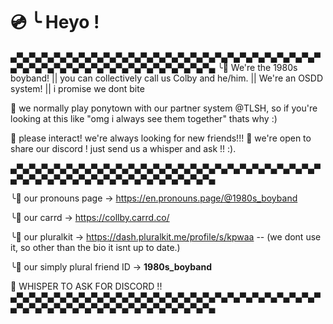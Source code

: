 # 💿 ╰  Heyo !
▄▀▄▀▄▀▄▀▄▀▄▀▄▀▄▀▄▀▄▀▄▀▄▀▄▀▄▀▄▀▄▀▄▀▄▀▄▀▄▀▄▀▄▀▄▀▄▀▄▀▄▀▄▀▄▀▄▀▄▀▄▀▄▀▄▀▄▀▄▀▄▀▄▀▄▀▄▀▄▀▄▀▄
╰📼 We're the 1980s boyband! || you can collectively call us Colby and he/him. || We're an OSDD system! || i promise we dont bite

📼 we normally play ponytown with our partner system @TLSH, so if you're looking at this like "omg i always see them together" thats why :)

📼 please interact! we're always looking for new friends!!!
📼 we're open to share our discord ! just send us a whisper and ask !! :).

▄▀▄▀▄▀▄▀▄▀▄▀▄▀▄▀▄▀▄▀▄▀▄▀▄▀▄▀▄▀▄▀▄▀▄▀▄▀▄▀▄▀▄▀▄▀▄▀▄▀▄▀▄▀▄▀▄▀▄▀▄▀▄▀▄▀▄▀▄▀▄▀▄▀▄▀▄▀▄▀▄▀▄

╰📼 our pronouns page -> https://en.pronouns.page/@1980s_boyband

╰📼 our carrd -> https://collby.carrd.co/

╰📼 our pluralkit -> https://dash.pluralkit.me/profile/s/kpwaa -- (we dont use it, so other than the bio it isnt up to date.)

╰📼 our simply plural friend ID -> **1980s_boyband**

📼 WHISPER TO ASK FOR DISCORD !!
▄▀▄▀▄▀▄▀▄▀▄▀▄▀▄▀▄▀▄▀▄▀▄▀▄▀▄▀▄▀▄▀▄▀▄▀▄▀▄▀▄▀▄▀▄▀▄▀▄▀▄▀▄▀▄▀▄▀▄▀▄▀▄▀▄▀▄▀▄▀▄▀▄▀▄▀▄▀▄▀▄▀▄
